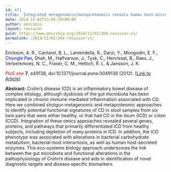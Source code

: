 ```yaml
---
id: 671
title: 'Integrated metagenomics/metaproteomics reveals human host-microbiota signatures of Crohn&#8217;s disease.'
date: 2014-11-02T23:04:20+00:00
author: omicsbio
layout: revision
guid: https://www.omicsbio.org/2014/11/02/264-revision-v1/
permalink: /2014/11/02/264-revision-v1/
---
```

Erickson, A. R., Cantarel, B. L., Lamendella, R., Darzi, Y., Mongodin, E. F., <span style="color: #0000ff;">Chongle Pan</span>, Shah, M., Halfvarson, J., Tysk, C., Henrissat, B., Raes, J., Verberkmoes, N. C., Fraser, C. M., Hettich, R. L. & Jansson, J. K.

<span style="color: #ff0000;"><em>PloS one</em> </span>**7**, e49138, doi:10.1371/journal.pone.0049138 (2012). [[Link to Article](http://www.plosone.org/article/info%3Adoi%2F10.1371%2Fjournal.pone.0049138)]

<!--more-->

**Abstract:** Crohn&#8217;s disease (CD) is an inflammatory bowel disease of complex etiology, although dysbiosis of the gut microbiota has been implicated in chronic immune-mediated inflammation associated with CD. Here we combined shotgun metagenomic and metaproteomic approaches to identify potential functional signatures of CD in stool samples from six twin pairs that were either healthy, or that had CD in the ileum (ICD) or colon (CCD). Integration of these omics approaches revealed several genes, proteins, and pathways that primarily differentiated ICD from healthy subjects, including depletion of many proteins in ICD. In addition, the ICD phenotype was associated with alterations in bacterial carbohydrate metabolism, bacterial-host interactions, as well as human host-secreted enzymes. This eco-systems biology approach underscores the link between the gut microbiota and functional alterations in the pathophysiology of Crohn&#8217;s disease and aids in identification of novel diagnostic targets and disease specific biomarkers.